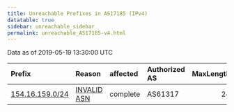 ```yaml
---
title: Unreachable Prefixes in AS17185 (IPv4)
datatable: true
sidebar: unreachable_sidebar
permalink: unreachable_AS17185-v4.html
---
```


Data as of 2019-05-19 13:30:00 UTC


<div class="datatable-begin"></div>

| Prefix                                                   | Reason                                                                                                 | affected   | Authorized AS   |   MaxLength | Anchor                                           |   unreachable /24s |
|:---------------------------------------------------------|:-------------------------------------------------------------------------------------------------------|:-----------|:----------------|------------:|:-------------------------------------------------|-------------------:|
| [154.16.159.0/24](https://stat.ripe.net/154.16.159.0/24) | [INVALID ASN](https://rpki-validator.ripe.net/announcement-preview?asn=AS17185&prefix=154.16.159.0/24) | complete   | AS61317         |          24 | [AfriNIC](unreachable_AfriNIC_RPKI_Root-v4.html) |                  1 |

<div class="datatable-end"></div>